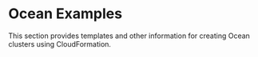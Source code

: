 # Ocean Examples

This section provides templates and other information for creating Ocean clusters using CloudFormation.
